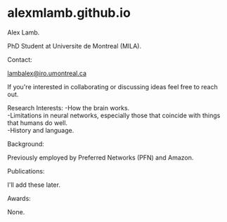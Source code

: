 # alexmlamb.github.io

Alex Lamb.  

PhD Student at Universite de Montreal (MILA).  

Contact:

lambalex@iro.umontreal.ca

If you're interested in collaborating or discussing ideas feel free to reach out.

Research Interests: 
  -How the brain works.  
  -Limitations in neural networks, especially those that coincide with things that humans do well.  
  -History and language.  

Background: 

Previously employed by Preferred Networks (PFN) and Amazon.  


Publications: 

I'll add these later.  

Awards: 

None.  

